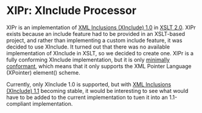 XIPr: XInclude Processor
========================

XIPr is an implementation of [XML Inclusions (XInclude) 1.0](http://www.w3.org/TR/xinclude/) in [XSLT 2.0](http://www.w3.org/TR/xslt20/). XIPr exists because an include feature had to be provided in an XSLT-based project, and rather than implementing a custom include feature, it was decided to use XInclude. It turned out that there was no available implementation of XInclude in XSLT, so we decided to create one. XIPr is a fully conforming XInclude implementation, but it is only [minimally conformant](http://www.w3.org/TR/xinclude/#application), which means that it only supports the XML Pointer Language (XPointer) element() scheme.

Currently, only XInclude 1.0 is supported, but with [XML Inclusions (XInclude) 1.1](http://www.w3.org/TR/xinclude-11/) becoming stable, it would be interesting to see what would have to be added to the current implementation to tuen it into an 1.1-compliant implementation.
